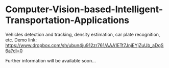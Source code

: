 # Computer-Vision-based-Intelligent-Transportation-Applications
Vehicles detection and tracking, density estimation, car plate recognition, etc.
Demo link: https://www.dropbox.com/sh/ubun4ju912zr761/AAA1ETt7JnjEYjZuUb_aDgS6a?dl=0

Further information will be available soon...
